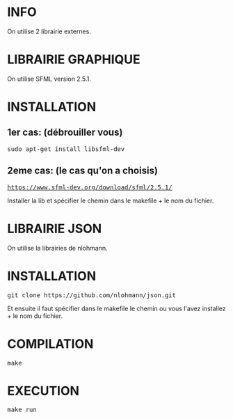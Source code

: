 # INFO

On utilise 2 librairie externes.

# LIBRAIRIE GRAPHIQUE

On utilise SFML version 2.5.1.

# INSTALLATION

## 1er cas: (débrouiller vous)
<pre>
sudo apt-get install libsfml-dev
</pre>

## 2eme cas: (le cas qu'on a choisis)
<pre>
<a href="https://www.sfml-dev.org/download/sfml/2.5.1/">https://www.sfml-dev.org/download/sfml/2.5.1/<a>
</pre>
Installer la lib et spécifier le chemin dans le makefile + le nom du 
fichier.

# LIBRAIRIE JSON

On utilise la librairies de nlohmann.

# INSTALLATION

<pre>
git clone https://github.com/nlohmann/json.git
</pre>

Et ensuite il faut spécifier dans le makefile le chemin ou vous l'avez 
installez + le nom du fichier.

# COMPILATION

<pre>
make
</pre>

# EXECUTION

<pre>
make run
</pre>
